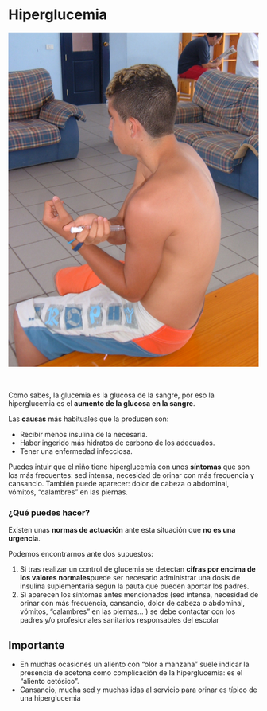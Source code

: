 # Hiperglucemia


![Fig.3.30. Niño autoinyectándose insulina. Campamento educativo](img/M3_30.jpg)


 

Como sabes, la glucemia es la glucosa de la sangre, por eso la hiperglucemia es el **aumento de la glucosa en la sangre**.

Las **causas** más habituales que la producen son:

*   Recibir menos insulina de la necesaria.
*   Haber ingerido más hidratos de carbono de los adecuados.
*   Tener una enfermedad infecciosa.

Puedes intuir que el niño tiene hiperglucemia con unos **síntomas** que son los más frecuentes: sed intensa, necesidad de orinar con más frecuencia y cansancio. También puede aparecer: dolor de cabeza o abdominal, vómitos, “calambres” en las piernas.

### **¿Qué puedes hacer?**

Existen unas **normas de actuación** ante esta situación que **no es una urgencia**.

Podemos encontrarnos ante dos supuestos:

1.  Si tras realizar un control de glucemia se detectan **cifras por encima de los valores normales**puede ser necesario administrar una dosis de insulina suplementaria según la pauta que pueden aportar los padres.
2.  Si aparecen los síntomas antes mencionados (sed intensa, necesidad de orinar con más frecuencia, cansancio, dolor de cabeza o abdominal, vómitos, “calambres” en las piernas… ) se debe contactar con los padres y/o profesionales sanitarios responsables del escolar

## Importante

*   En muchas ocasiones un aliento con “olor a manzana” suele indicar la presencia de acetona como complicación de la hiperglucemia: es el “aliento cetósico”.
*   Cansancio, mucha sed y muchas idas al servicio para orinar es típico de una hiperglucemia

